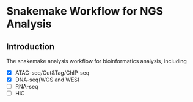 # Snakemake Workflow for NGS Analysis

## Introduction

The snakemake analysis workflow for bioinformatics analysis, including

- [x] ATAC-seq/Cut&Tag/ChIP-seq
- [X] DNA-seq(WGS and WES)
- [ ] RNA-seq
- [ ] HiC